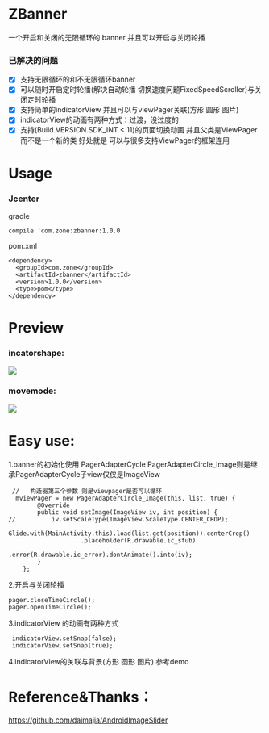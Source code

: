 # ZBanner
一个开启和关闭的无限循环的 banner 并且可以开启与关闭轮播
### 已解决的问题
- [x] 支持无限循环的和不无限循环banner
- [x] 可以随时开启定时轮播(解决自动轮播 切换速度问题FixedSpeedScroller)与关闭定时轮播
- [x] 支持简单的indicatorView 并且可以与viewPager关联(方形 圆形 图片)
- [x] indicatorView的动画有两种方式：过渡，没过度的
- [x] 支持(Build.VERSION.SDK_INT < 11)的页面切换动画 并且父类是ViewPager 而不是一个新的类 
好处就是 可以与很多支持ViewPager的框架连用

# Usage

### Jcenter
gradle

    compile 'com.zone:zbanner:1.0.0'
pom.xml

    <dependency>
      <groupId>com.zone</groupId>
      <artifactId>zbanner</artifactId>
      <version>1.0.0</version>
      <type>pom</type>
    </dependency>
# Preview
### incatorshape:
![](./demo/incatorshape.gif)
### movemode:
![](./demo/movemode.gif)

# Easy use:
1.banner的初始化使用 PagerAdapterCycle  PagerAdapterCircle_Image则是继承PagerAdapterCycle子view仅仅是ImageView
     
     //   构造器第三个参数 则是viewpager是否可以循环
      mviewPager = new PagerAdapterCircle_Image(this, list, true) {
            @Override
            public void setImage(ImageView iv, int position) {
    //          iv.setScaleType(ImageView.ScaleType.CENTER_CROP);
                Glide.with(MainActivity.this).load(list.get(position)).centerCrop()
                        .placeholder(R.drawable.ic_stub)
                        .error(R.drawable.ic_error).dontAnimate().into(iv);
            }
        };
  2.开启与关闭轮播
  
    pager.closeTimeCircle();
    pager.openTimeCircle();

3.indicatorView 的动画有两种方式
    
     indicatorView.setSnap(false);
     indicatorView.setSnap(true);
 
 4.indicatorView的关联与背景(方形 圆形 图片)
 参考demo
  

# Reference&Thanks：
https://github.com/daimajia/AndroidImageSlider

